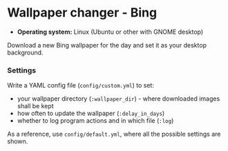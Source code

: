 # Wallpaper changer - Bing

- **Operating system:** Linux (Ubuntu or other with GNOME desktop)

Download a new Bing wallpaper for the day and set it as your desktop background.


### Settings

Write a YAML config file (`config/custom.yml`) to set:
- your wallpaper directory (`:wallpaper_dir`) - where downloaded images shall be kept
- how often to update the wallpaper (`:delay_in_days`)
- whether to log program actions and in which file (`:log`)

As a reference, use `config/default.yml`, where all the possible settings are shown.
